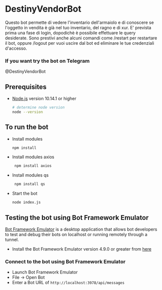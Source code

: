 # DestinyVendorBot
Questo bot permette di vedere l'inventario dell'armaiolo e di conoscere se l'oggetto in vendita è già nel tuo inventario, del ragno e di xur. 
E' prevista prima una fase di login, dopodichè è possibile effettuare le query desiderate. 
Sono prestivi anche alcuni comandi come /restart per restartare il bot, oppure /logout per vuoi uscire dal bot ed eliminare le tue credenziali d'accesso.

### If you want try the bot on Telegram
@DestinyVendorBot

## Prerequisites

- [Node.js](https://nodejs.org) version 10.14.1 or higher

    ```bash
    # determine node version
    node --version
    ```

## To run the bot

- Install modules

    ```bash
    npm install
    ```
    
- Install modules axios

   ```bash
    npm install axios
    ```
   
- Install modules qs

   ```bash
    npm install qs
    ```
    
- Start the bot

    ```bash
    node index.js
    ```

## Testing the bot using Bot Framework Emulator

[Bot Framework Emulator](https://github.com/microsoft/botframework-emulator) is a desktop application that allows bot developers to test and debug their bots on localhost or running remotely through a tunnel.

- Install the Bot Framework Emulator version 4.9.0 or greater from [here](https://github.com/Microsoft/BotFramework-Emulator/releases)

### Connect to the bot using Bot Framework Emulator

- Launch Bot Framework Emulator
- File -> Open Bot
- Enter a Bot URL of `http://localhost:3978/api/messages`
